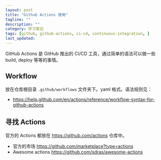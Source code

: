 ```yaml
---
layout: post
title: "Github Actions 使用"
tagline: ""
description: ""
category: 学习笔记
tags: [github, github-actions, ci-cd, continuous-integration, ]
last_updated:
---
```


GitHub Actions 是 GitHub 推出的 CI/CD 工具，通过简单的语法可以做一些 build, deploy 等等的事情。

## Workflow
放在仓库根目录 `.github/workflows` 文件夹下。yaml 格式。语法规则见：

- <https://help.github.com/en/actions/reference/workflow-syntax-for-github-actions>


## 寻找 Actions
官方的 Actions 都放在 <https://github.com/actions> 仓库中。

- 官方的市场 <https://github.com/marketplace?type=actions>
- Awesome actions <https://github.com/sdras/awesome-actions>

